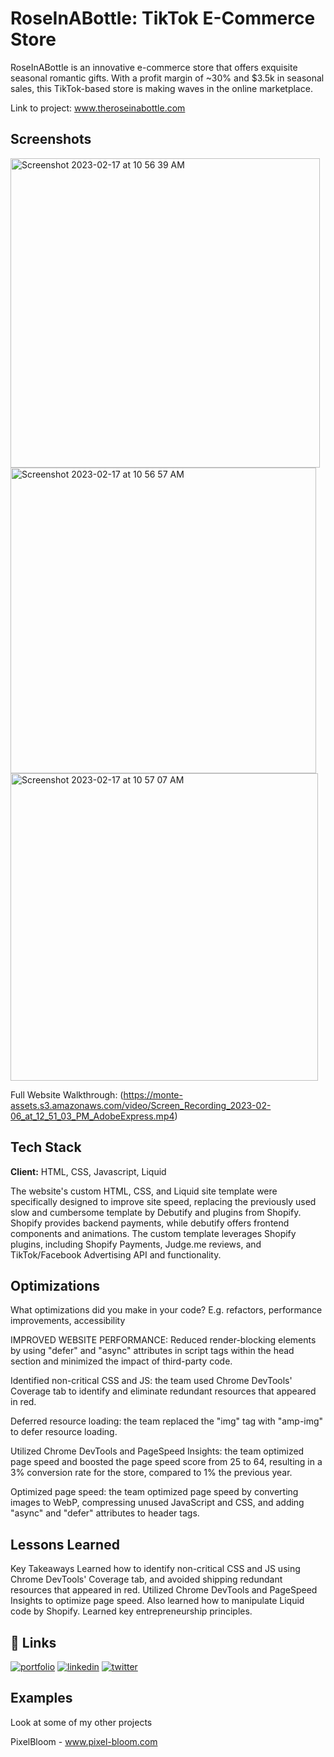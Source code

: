 # RoseInABottle: TikTok E-Commerce Store

RoseInABottle is an innovative e-commerce store that offers exquisite seasonal romantic gifts. With a profit margin of ~30% and $3.5k in seasonal sales, this TikTok-based store is making waves in the online marketplace.

Link to project: www.theroseinabottle.com

## Screenshots
<img width="495" alt="Screenshot 2023-02-17 at 10 56 39 AM" src="https://user-images.githubusercontent.com/108776240/219703144-13f27fd2-8655-40a3-a319-3f87e626c2cc.png">

<img width="489" alt="Screenshot 2023-02-17 at 10 56 57 AM" src="https://user-images.githubusercontent.com/108776240/219703123-6c322036-3dc3-4f18-9be8-7eb63325a517.png">

<img width="492" alt="Screenshot 2023-02-17 at 10 57 07 AM" src="https://user-images.githubusercontent.com/108776240/219703093-d37d7e07-b373-44ae-9536-49bc3cdd3b74.png">

Full Website Walkthrough: (https://monte-assets.s3.amazonaws.com/video/Screen_Recording_2023-02-06_at_12_51_03_PM_AdobeExpress.mp4)


## Tech Stack

**Client:** HTML, CSS, Javascript, Liquid

The website's custom HTML, CSS, and Liquid site template were specifically designed to improve site speed, replacing the previously used slow and cumbersome template by Debutify and plugins from Shopify. Shopify provides backend payments, while debutify offers frontend components and animations. The custom template leverages Shopify plugins, including Shopify Payments, Judge.me reviews, and TikTok/Facebook Advertising API and functionality.


## Optimizations

What optimizations did you make in your code? E.g. refactors, performance improvements, accessibility

IMPROVED WEBSITE PERFORMANCE: 
Reduced render-blocking elements by using "defer" and "async" attributes in script tags within the head section and minimized the impact of third-party code.

Identified non-critical CSS and JS: the team used Chrome DevTools' Coverage tab to identify and eliminate redundant resources that appeared in red.

Deferred resource loading: the team replaced the "img" tag with "amp-img" to defer resource loading.

Utilized Chrome DevTools and PageSpeed Insights: the team optimized page speed and boosted the page speed score from 25 to 64, resulting in a 3% conversion rate for the store, compared to 1% the previous year.

Optimized page speed: the team optimized page speed by converting images to WebP, compressing unused JavaScript and CSS, and adding "async" and "defer" attributes to header tags.


## Lessons Learned
Key Takeaways
Learned how to identify non-critical CSS and JS using Chrome DevTools' Coverage tab, and avoided shipping redundant resources that appeared in red.
Utilized Chrome DevTools and PageSpeed Insights to optimize page speed. Also learned how to manipulate Liquid code by Shopify. Learned key entrepreneurship principles.

## 🔗 Links
[![portfolio](https://img.shields.io/badge/my_portfolio-000?style=for-the-badge&logo=ko-fi&logoColor=white)](https://katherineoelsner.com/)
[![linkedin](https://img.shields.io/badge/linkedin-0A66C2?style=for-the-badge&logo=linkedin&logoColor=white)](https://www.linkedin.com/)
[![twitter](https://img.shields.io/badge/twitter-1DA1F2?style=for-the-badge&logo=twitter&logoColor=white)](https://twitter.com/)


## Examples

Look at some of my other projects

PixelBloom - www.pixel-bloom.com
